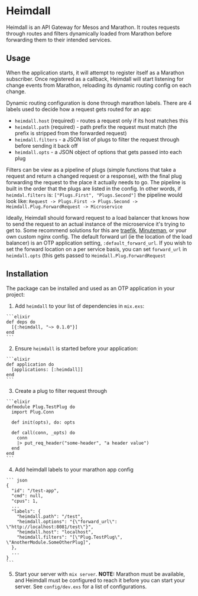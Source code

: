 # Heimdall

Heimdall is an API Gateway for Mesos and Marathon. It routes requests through
routes and filters dynamically loaded from Marathon before forwarding them
to their intended services.

## Usage

When the application starts, it will attempt to register itself as a 
Marathon subscriber. Once registered as a callback, Heimdall will start 
listening for change events from Marathon, reloading its dynamic 
routing config on each change.

Dynamic routing configuration is done through marathon labels. There are 4 
labels used to decide how a request gets routed for an app:
 * `heimdall.host` (required) - routes a request only if its host matches this
 * `heimdall.path` (required) - path prefix the request must match (the prefix is stripped from the forwarded request)
 * `heimdall.filters` - a JSON list of plugs to filter the request through before sending it back off
 * `heimdall.opts` - a JSON object of options that gets passed into each plug

Filters can be view as a pipeline of plugs (simple functions that take a 
request and return a changed request or a response), 
with the final plug forwarding the request to the place it actually needs
 to go. The pipeline is built in the order that the plugs are listed in the
config. In other words, if `heimdal.filters` is:
`["Plugs.First", "Plugs.Second"]`
 the pipeline would look like:
`Request -> Plugs.First -> Plugs.Second -> Heimdall.Plug.ForwardRequest -> Microservice`

Ideally, Heimdall should forward request to a load balancer that knows how to
send the request to an actual instance of the microservice it's trying to get
to. Some recommend solutions for this are [traefik](https://github.com/containous/traefik), [Minuteman](https://github.com/dcos/minuteman), or your own
custom nginx config. The default forward url (ie the location of the load
balancer) is an OTP application setting, `:default_forward_url`. If you
wish to set the forward location on a per service basis, you can set 
`forward_url` in `heimdall.opts` (this gets passed to `Heimdall.Plug.ForwardRequest`

## Installation

The package can be installed and used as an OTP application in your project:

  1. Add `heimdall` to your list of dependencies in `mix.exs`:

    ```elixir
    def deps do
      [{:heimdall, "~> 0.1.0"}]
    end
    ```

  2. Ensure `heimdall` is started before your application:

    ```elixir
    def application do
      [applications: [:heimdall]]
    end
    ```

  3. Create a plug to filter request through

    ```elixir
    defmodule Plug.TestPlug do
      import Plug.Conn

      def init(opts), do: opts

      def call(conn, _opts) do
        conn
        |> put_req_header("some-header", "a header value")
      end
    end
    ```

  4. Add heimdall labels to your marathon app config

    ``` json
    {
      "id": "/test-app",
      "cmd": null,
      "cpus": 1,
      ...
      "labels": {
        "heimdall.path": "/test",
        "heimdall.options": "{\"forward_url\": \"http://localhost:8081/test\"}",
        "heimdall.host": "localhost",
        "heimdall.filters": "[\"Plug.TestPlug\", \"AnotherModule.SomeOtherPlug]",
      },
      ...
    }
    ```

  5. Start your server with `mix server`.
    **NOTE:** Marathon must be available, and Heimdall must be configured to
    reach it before you can start your server. See `config/dev.exs` for a 
    list of configurations.
